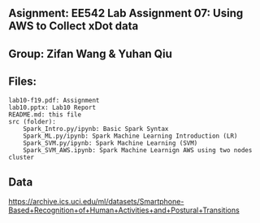 ## Asignment: EE542 Lab Assignment 07: Using AWS to Collect xDot data
## Group: Zifan Wang & Yuhan Qiu
## Files:
    lab10-f19.pdf: Assignment
    lab10.pptx: Lab10 Report
    README.md: this file
    src (folder):
        Spark_Intro.py/ipynb: Basic Spark Syntax
        Spark_ML.py/ipynb: Spark Machine Learning Introduction (LR)
        Spark_SVM.py/ipynb: Spark Machine Learning (SVM)
        Spark_SVM_AWS.ipynb: Spark Machine Learnign AWS using two nodes cluster
## Data
https://archive.ics.uci.edu/ml/datasets/Smartphone-Based+Recognition+of+Human+Activities+and+Postural+Transitions